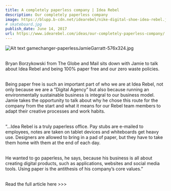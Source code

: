```yaml
---
title: A completely paperless company | Idea Rebel
description: Our completely paperless company
image: https://blupp.b-cdn.net/idearebel/nike-digital-shoe-idea-rebel.jpeg?quality=80&width=800
# skateboard.jpg
publish_date: June 14, 2017
url: https://www.idearebel.com/ideas/our-completely-paperless-company/
--- 
```

![Alt text](https://blupp.b-cdn.net/idearebel/nike-digital-shoe-idea-rebel.jpeg?quality=80&width=800?quality=80&width=800 "a title")
gamechanger-paperlessJamieGarratt-576x324.jpg

\
Bryan Borzykowski from The Globe and Mail sits down with Jamie to talk about Idea Rebel and being 100% paper free and our zero waste policies.

\
Being paper free is such an important part of who we are at Idea Rebel, not only because we are a “Digital Agency” but also because running an environmentally sustainable business is integral to our business model. Jamie takes the opportunity to talk about why he chose this route for the company from the start and what it means for our Rebel team members to adapt their creative processes and work habits.

\
“…Idea Rebel is a truly paperless office. Pay stubs are e-mailed to employees, notes are taken on tablet devices and whiteboards get heavy use. Designers are allowed to bring in a pad of paper, but they have to take them home with them at the end of each day.

\
He wanted to go paperless, he says, because his business is all about creating digital products, such as applications, websites and social media tools. Using paper is the antithesis of his company’s core values.”

\
Read the full article here >>>